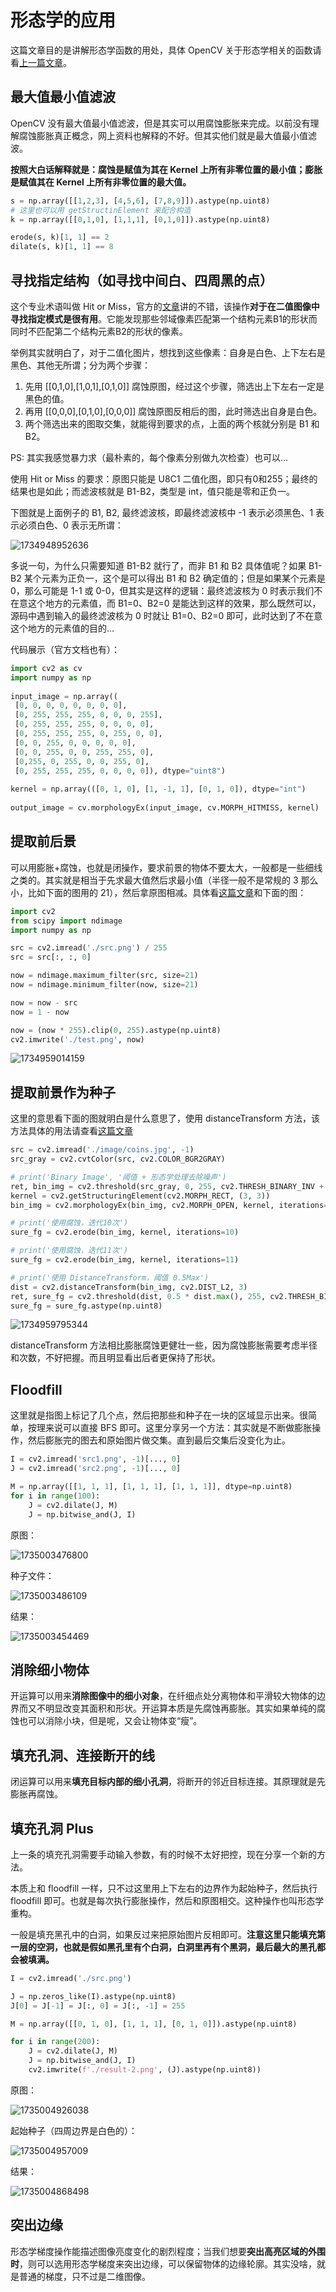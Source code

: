 # 形态学的应用

这篇文章目的是讲解形态学函数的用处，具体 OpenCV 关于形态学相关的函数请看[上一篇文章]('./1.3.md)。

## 最大值最小值滤波

OpenCV 没有最大值最小值滤波，但是其实可以用腐蚀膨胀来完成。以前没有理解腐蚀膨胀真正概念，网上资料也解释的不好。但其实他们就是最大值最小值滤波。

**按照大白话解释就是：腐蚀是赋值为其在 Kernel 上所有非零位置的最小值；膨胀是赋值其在 Kernel 上所有非零位置的最大值。**

```python
s = np.array([[1,2,3], [4,5,6], [7,8,9]]).astype(np.uint8)
# 这里也可以用 getStructinElement 来配合构造
k = np.array([[0,1,0], [1,1,1], [0,1,0]]).astype(np.uint8)

erode(s, k)[1, 1] == 2
dilate(s, k)[1, 1] == 8
```

## 寻找指定结构（如寻找中间白、四周黑的点）

这个专业术语叫做 Hit or Miss，官方的[文章](https://docs.opencv.org/4.x/db/d06/tutorial_hitOrMiss.html)讲的不错，该操作**对于在二值图像中寻找指定模式是很有用**。它能发现那些邻域像素匹配第一个结构元素B1的形状而同时不匹配第二个结构元素B2的形状的像素。

举例其实就明白了，对于二值化图片，想找到这些像素：自身是白色、上下左右是黑色、其他无所谓；分为两个步骤：

1. 先用 [[0,1,0],[1,0,1],[0,1,0]] 腐蚀原图，经过这个步骤，筛选出上下左右一定是黑色的值。
2. 再用 [[0,0,0],[0,1,0],[0,0,0]] 腐蚀原图反相后的图，此时筛选出自身是白色。
3. 两个筛选出来的图取交集，就能得到要求的点，上面的两个核就分别是 B1 和 B2。

PS: 其实我感觉暴力求（最朴素的，每个像素分别做九次检查）也可以...

使用 Hit or Miss 的要求：原图只能是 U8C1 二值化图，即只有0和255；最终的结果也是如此；而滤波核就是 B1-B2，类型是 int，值只能是零和正负一。

下图就是上面例子的 B1, B2, 最终滤波核，即最终滤波核中 -1 表示必须黑色、1 表示必须白色、0 表示无所谓：

![1734948952636](image/1.4/1734948952636.png)

多说一句，为什么只需要知道 B1-B2 就行了，而非 B1 和 B2 具体值呢？如果 B1-B2 某个元素为正负一，这个是可以得出 B1 和 B2 确定值的；但是如果某个元素是 0，那么可能是 1-1 或 0-0，但其实是这样的逻辑：最终滤波核为 0 时表示我们不在意这个地方的元素值，而 B1=0、B2=0 是能达到这样的效果，那么既然可以，源码中遇到输入的最终滤波核为 0 时就让 B1=0、B2=0 即可，此时达到了不在意这个地方的元素值的目的...

代码展示（官方文档也有）：

```python
import cv2 as cv
import numpy as np
 
input_image = np.array((
 [0, 0, 0, 0, 0, 0, 0, 0],
 [0, 255, 255, 255, 0, 0, 0, 255],
 [0, 255, 255, 255, 0, 0, 0, 0],
 [0, 255, 255, 255, 0, 255, 0, 0],
 [0, 0, 255, 0, 0, 0, 0, 0],
 [0, 0, 255, 0, 0, 255, 255, 0],
 [0,255, 0, 255, 0, 0, 255, 0],
 [0, 255, 255, 255, 0, 0, 0, 0]), dtype="uint8")
 
kernel = np.array(([0, 1, 0], [1, -1, 1], [0, 1, 0]), dtype="int")
 
output_image = cv.morphologyEx(input_image, cv.MORPH_HITMISS, kernel)
```

## 提取前后景

可以用膨胀+腐蚀，也就是闭操作，要求前景的物体不要太大，一般都是一些细线之类的。其实就是相当于先求最大值然后求最小值（半径一般不是常规的 3 那么小，比如下面的图用的 21），然后拿原图相减。具体看[这篇文章](./4.5.md)和下面的图：

```python
import cv2
from scipy import ndimage
import numpy as np

src = cv2.imread('./src.png') / 255
src = src[:, :, 0]

now = ndimage.maximum_filter(src, size=21)
now = ndimage.minimum_filter(now, size=21)

now = now - src
now = 1 - now

now = (now * 255).clip(0, 255).astype(np.uint8)
cv2.imwrite('./test.png', now)
```

![1734959014159](image/1.4/1733648806883.png)

## 提取前景作为种子

这里的意思看下面的图就明白是什么意思了，使用 distanceTransform 方法，该方法具体的用法请查看[这篇文章](../details/distanceTransform.md)

```python
src = cv2.imread('./image/coins.jpg', -1)
src_gray = cv2.cvtColor(src, cv2.COLOR_BGR2GRAY)

# print('Binary Image', '阈值 + 形态学处理去除噪声')
ret, bin_img = cv2.threshold(src_gray, 0, 255, cv2.THRESH_BINARY_INV + cv2.THRESH_OTSU)
kernel = cv2.getStructuringElement(cv2.MORPH_RECT, (3, 3))
bin_img = cv2.morphologyEx(bin_img, cv2.MORPH_OPEN, kernel, iterations=2)

# print('使用腐蚀，迭代10次')
sure_fg = cv2.erode(bin_img, kernel, iterations=10)

# print('使用腐蚀，迭代11次')
sure_fg = cv2.erode(bin_img, kernel, iterations=11)

# print('使用 DistanceTransform，阈值 0.5Max')
dist = cv2.distanceTransform(bin_img, cv2.DIST_L2, 3)
ret, sure_fg = cv2.threshold(dist, 0.5 * dist.max(), 255, cv2.THRESH_BINARY)
sure_fg = sure_fg.astype(np.uint8)  
```

![1734959795344](image/1.4/1734959795344.png)

distanceTransform 方法相比膨胀腐蚀更健壮一些，因为腐蚀膨胀需要考虑半径和次数，不好把握。而且明显看出后者更保持了形状。

## Floodfill

这里就是指图上标记了几个点，然后把那些和种子在一块的区域显示出来。很简单，按理来说可以直接 BFS 即可。这里分享另一个方法：其实就是不断做膨胀操作，然后膨胀完的图去和原始图片做交集。直到最后交集后没变化为止。

```python
I = cv2.imread('src1.png', -1)[..., 0]
J = cv2.imread('src2.png', -1)[..., 0]

M = np.array([[1, 1, 1], [1, 1, 1], [1, 1, 1]], dtype=np.uint8)
for i in range(100):
    J = cv2.dilate(J, M)
    J = np.bitwise_and(J, I)
```

原图：

![1735003476800](image/1.4/1735003476800.png)

种子文件：

![1735003486109](image/1.4/1735003486109.png)

结果：

![1735003454469](image/1.4/1735003454469.gif)

## 消除细小物体

开运算可以用来**消除图像中的细小对象**，在纤细点处分离物体和平滑较大物体的边界而又不明显改变其面积和形状。开运算本质是先腐蚀再膨胀。其实如果单纯的腐蚀也可以消除小块，但是呢，又会让物体变“瘦”。

## 填充孔洞、连接断开的线

闭运算可以用来**填充目标内部的细小孔洞**，将断开的邻近目标连接。其原理就是先膨胀再腐蚀。

## 填充孔洞 Plus

上一条的填充孔洞需要手动输入参数，有的时候不太好把控，现在分享一个新的方法。

本质上和 floodfill 一样，只不过这里用上下左右的边界作为起始种子，然后执行 floodfill 即可。也就是每次执行膨胀操作，然后和原图相交。这种操作也叫形态学重构。

一般是填充黑孔中的白洞，如果反过来把原始图片反相即可。**注意这里只能填充第一层的空洞，也就是假如黑孔里有个白洞，白洞里再有个黑洞，最后最大的黑孔都会被填满。**

```python
I = cv2.imread('./src.png')

J = np.zeros_like(I).astype(np.uint8)
J[0] = J[-1] = J[:, 0] = J[:, -1] = 255

M = np.array([[0, 1, 0], [1, 1, 1], [0, 1, 0]]).astype(np.uint8)

for i in range(200):
    J = cv2.dilate(J, M)
    J = np.bitwise_and(J, I)
    cv2.imwrite(f'./result-2.png', (J).astype(np.uint8))
```

原图：

![1735004926038](image/1.4/1735004926038.png)

起始种子（四周边界是白色的）：

![1735004957009](image/1.4/1735004957009.png)

结果：

![1735004868498](image/1.4/1735004868498.png)

## 突出边缘

形态学梯度操作能描述图像亮度变化的剧烈程度；当我们想要**突出高亮区域的外围时**，则可以选用形态学梯度来突出边缘，可以保留物体的边缘轮廓。其实没啥，就是普通的梯度，只不过是二维图像。

